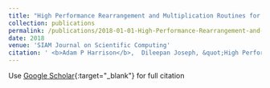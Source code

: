 ```yaml
---
title: "High Performance Rearrangement and Multiplication Routines for Sparse Tensor Arithmetic"
collection: publications
permalink: /publications/2018-01-01-High-Performance-Rearrangement-and-Multiplication-Routines-for-Sparse-Tensor-Arithmetic
date: 2018
venue: 'SIAM Journal on Scientific Computing'
citation: ' <b>Adam P Harrison</b>,  Dileepan Joseph, &quot;High Performance Rearrangement and Multiplication Routines for Sparse Tensor Arithmetic.&quot; SIAM Journal on Scientific Computing, 2018.'
---
```

Use [Google Scholar](https://scholar.google.com/scholar?q=High+Performance+Rearrangement+and+Multiplication+Routines+for+Sparse+Tensor+Arithmetic){:target="_blank"} for full citation